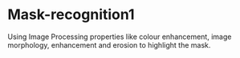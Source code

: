 # Mask-recognition1
Using Image Processing properties like colour enhancement, image morphology, enhancement and erosion to highlight the mask.
